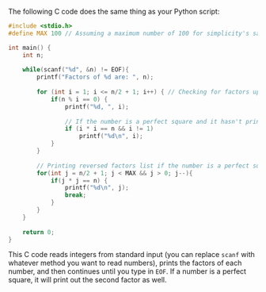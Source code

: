  The following C code does the same thing as your Python script:

```c
#include <stdio.h>
#define MAX 100 // Assuming a maximum number of 100 for simplicity's sake

int main() {
    int n;
    
    while(scanf("%d", &n) != EOF){
        printf("Factors of %d are: ", n);
        
        for (int i = 1; i <= n/2 + 1; i++) { // Checking for factors up to square root of n
            if(n % i == 0) {
                printf("%d, ", i);
                
                // If the number is a perfect square and it hasn't printed its second factor yet, print it here.
                if (i * i == n && i != 1) 
                    printf("%d\n", i); 
            }
        }
        
        // Printing reversed factors list if the number is a perfect square 
        for(int j = n/2 + 1; j < MAX && j > 0; j--){
            if(j * j == n) {
                printf("%d\n", j);
                break;
            }
        }
    }
    
    return 0;
}
```
This C code reads integers from standard input (you can replace `scanf` with whatever method you want to read numbers), prints the factors of each number, and then continues until you type in `EOF`. If a number is a perfect square, it will print out the second factor as well.
